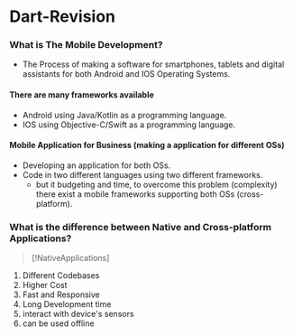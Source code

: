 # Dart-Revision

### What is The Mobile Development?
- The Process of making a software for smartphones, tablets and digital assistants for both Android and IOS Operating Systems.

#### There are many frameworks available
- Android using Java/Kotlin as a programming language.
- IOS using Objective-C/Swift as a programming language.

#### Mobile Application for Business (making a application for different OSs)

- Developing an application for both OSs.
- Code in two different languages using two different frameworks.
  - but it budgeting and time, to overcome this problem (complexity) there exist a mobile frameworks supporting both OSs (cross-platform).

### What is the difference between Native and Cross-platform Applications?

> [!NativeApplications]
1. Different Codebases
1. Higher Cost
1. Fast and Responsive
1. Long Development time
1. interact with device's sensors
1. can be used offline

